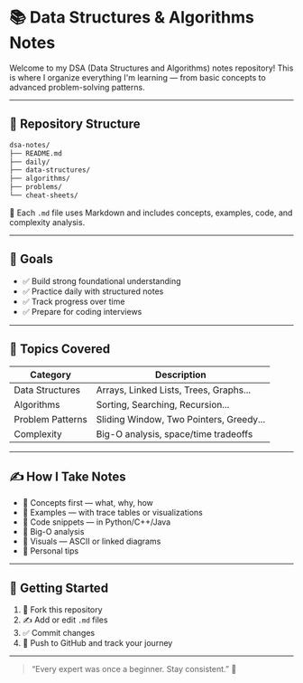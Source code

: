 # 📚 Data Structures & Algorithms Notes

Welcome to my DSA (Data Structures and Algorithms) notes repository! This is where I organize everything I'm learning — from basic concepts to advanced problem-solving patterns.

---

## 🧭 Repository Structure

```txt
dsa-notes/
├── README.md
├── daily/
├── data-structures/
├── algorithms/
├── problems/
└── cheat-sheets/
```

📝 Each `.md` file uses Markdown and includes concepts, examples, code, and complexity analysis.

---

## 🎯 Goals

- ✅ Build strong foundational understanding
- ✅ Practice daily with structured notes
- ✅ Track progress over time
- ✅ Prepare for coding interviews

---

## 🧠 Topics Covered

| Category         | Description                              |
|------------------|------------------------------------------|
| Data Structures  | Arrays, Linked Lists, Trees, Graphs...   |
| Algorithms       | Sorting, Searching, Recursion...         |
| Problem Patterns | Sliding Window, Two Pointers, Greedy...  |
| Complexity       | Big-O analysis, space/time tradeoffs     |

---

## ✍️ How I Take Notes

- 🔹 Concepts first — what, why, how
- 🔹 Examples — with trace tables or visualizations
- 🔹 Code snippets — in Python/C++/Java
- 🔹 Big-O analysis
- 🔹 Visuals — ASCII or linked diagrams
- 🔹 Personal tips

---

## 🚀 Getting Started

1. 🍴 Fork this repository
2. ✍️ Add or edit `.md` files
3. ✅ Commit changes
4. 🔄 Push to GitHub and track your journey

---

> “Every expert was once a beginner. Stay consistent.” 🚀


